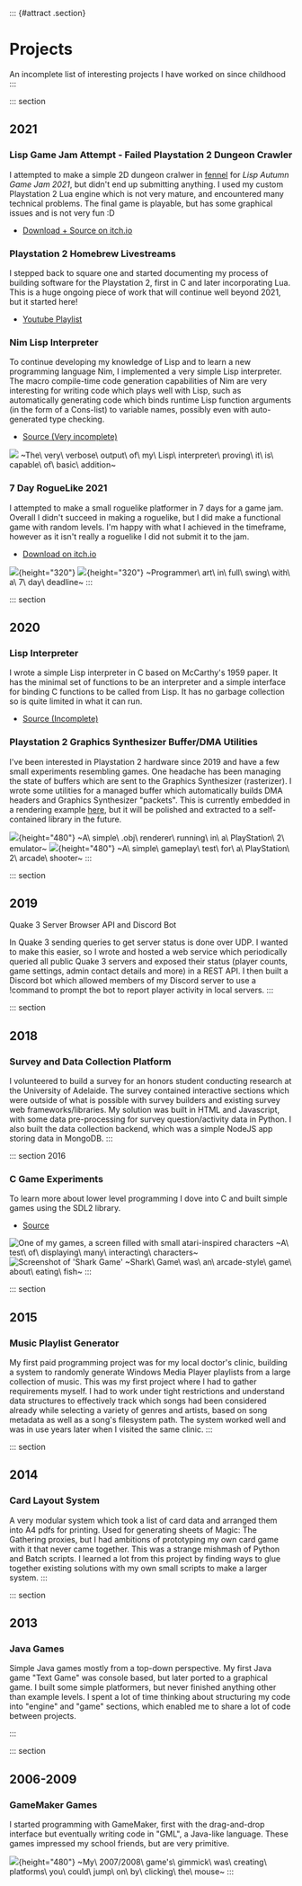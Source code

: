 ::: {#attract .section}
# Projects

An incomplete list of interesting projects I have worked on since
childhood
:::

::: section
## 2021

### Lisp Game Jam Attempt - Failed Playstation 2 Dungeon Crawler

I attempted to make a simple 2D dungeon cralwer in [fennel](#) for *Lisp
Autumn Game Jam 2021*, but didn't end up submitting anything. I used 
my custom Playstation 2 Lua engine which is not very mature, and encountered
many technical problems. The final game is playable, but has some graphical issues
and is not very fun :D

* [Download + Source on itch.io](https://tommarkstalkscode.itch.io/lisp-game-jam-2021-ps2-shooter)

### Playstation 2 Homebrew Livestreams

I stepped back to square one and started documenting my process of building 
software for the Playstation 2, first in C and later incorporating Lua. This is
a huge ongoing piece of work that will continue well beyond 2021, but it started
here!

* [Youtube Playlist](https://www.youtube.com/playlist?list=PLFZsvEE0TWOsFhZr-9KwLED3Rzlwra_Rm)

### Nim Lisp Interpreter

To continue developing my knowledge of Lisp and to learn a new
programming language Nim, I implemented a very simple Lisp interpreter.
The macro compile-time code generation capabilities of Nim are very
interesting for writing code which plays well with Lisp, such as
automatically generating code which binds runtime Lisp function
arguments (in the form of a Cons-list) to variable names, possibly even
with auto-generated type checking.

* [Source (Very incomplete)](#)

![](img/2021_nimlisp.png)
~The\ very\ verbose\ output\ of\ my\ Lisp\ interpreter\ proving\ it\ is\ capable\ of\ basic\ addition~

### 7 Day RogueLike 2021


I attempted to make a small roguelike platformer in 7 days for a game jam. 
Overall I didn't succeed in making a roguelike, but I did make a functional game
with random levels. I'm happy with what I achieved in the timeframe,
however as it isn't really a roguelike I did not submit it to the jam.

* [Download on itch.io](https://tommarkstalkscode.itch.io/0x5007)

![](img/2021_7drl1.png){height="320"}
![](img/2021_7drl2.png){height="320"}
~Programmer\ art\ in\ full\ swing\ with\ a\ 7\ day\ deadline~
:::

::: section
## 2020

### Lisp Interpreter

I wrote a simple Lisp interpreter in C based on McCarthy's 1959 paper.
It has the minimal set of functions to be an interpreter and a simple
interface for binding C functions to be called from Lisp. It has no
garbage collection so is quite limited in what it can run.

* [Source (Incomplete)](#)

### Playstation 2 Graphics Synthesizer Buffer/DMA Utilities

I've been interested in Playstation 2 hardware since 2019 and have a
few small experiments resembling games. One headache has been managing
the state of buffers which are sent to the Graphics Synthesizer
(rasterizer). I wrote some utilities for a managed buffer which
automatically builds DMA headers and Graphics Synthesizer "packets".
This is currently embedded in a rendering example
[here](https://github.com/phy1um/ps2draw-examples/tree/basic), but it
will be polished and extracted to a self-contained library in the
future.

![](img/2020_ps2render.png){height="480"}
~A\ simple\ .obj\ renderer\ running\ in\ a\ PlayStation\ 2\ emulator~
![](img/2020_ps2game1.png){height="480"}
~A\ simple\ gameplay\ test\ for\ a\ PlayStation\ 2\ arcade\ shooter~
:::

::: section
## 2019

Quake 3 Server Browser API and Discord Bot

In Quake 3 sending queries to get server status is done over UDP. I
wanted to make this easier, so I wrote and hosted a web service which
periodically queried all public Quake 3 servers and exposed their status
(player counts, game settings, admin contact details and more) in a REST
API. I then built a Discord bot which allowed members of my Discord
server to use a !command to prompt the bot to report player activity in
local servers.
:::

::: section
## 2018

### Survey and Data Collection Platform

I volunteered to build a survey for an honors student conducting
research at the University of Adelaide. The survey contained
interactive sections which were outside of what is possible with survey
builders and existing survey web frameworks/libraries. My solution was
built in HTML and Javascript, with some data pre-processing for survey
question/activity data in Python. I also built the data collection
backend, which was a simple NodeJS app storing data in MongoDB.
:::

::: section
2016

### C Game Experiments

To learn more about lower level programming I dove into C and built
simple games using the SDL2 library.

* [Source](#)

![One of my games, a screen filled with small atari-inspired
characters](img/2016_cgame1.png)
~A\ test\ of\ displaying\ many\ interacting\ characters~ ![Screenshot
of \'Shark Game\'](img/2016_cgame2.png)
~Shark\ Game\ was\ an\ arcade-style\ game\ about\ eating\ fish~
:::

::: section
## 2015

### Music Playlist Generator

My first paid programming project was for my local doctor's clinic,
building a system to randomly generate Windows Media Player playlists
from a large collection of music. This was my first project where I had
to gather requirements myself. I had to work under tight restrictions
and understand data structures to effectively track which songs had been
considered already while selecting a variety of genres and artists,
based on song metadata as well as a song's filesystem path. The system
worked well and was in use years later when I visited the same clinic.
:::

::: section
## 2014

### Card Layout System

A very modular system which took a list of card data and arranged them
into A4 pdfs for printing. Used for generating sheets of Magic: The
Gathering proxies, but I had ambitions of prototyping my own card game
with it that never came together. This was a strange mishmash of Python
and Batch scripts. I learned a lot from this project by finding ways to
glue together existing solutions with my own small scripts to make a
larger system.
:::

::: section
## 2013

### Java Games

Simple Java games mostly from a top-down perspective. My first Java game
"Text Game" was console based, but later ported to a graphical game. I
built some simple platformers, but never finished anything other than
example levels. I spent a lot of time thinking about structuring my code
into "engine" and "game" sections, which enabled me to share a lot
of code between projects.

:::

::: section
## 2006-2009

### GameMaker Games

I started programming with GameMaker, first with the drag-and-drop
interface but eventually writing code in "GML", a Java-like language.
These games impressed my school friends, but are very primitive.

![](img/2007_gamemaker.png){height="480"}
~My\ 2007/2008\ game\'s\ gimmick\ was\ creating\ platforms\ you\ could\ jump\ on\ by\ clicking\ the\ mouse~
:::

